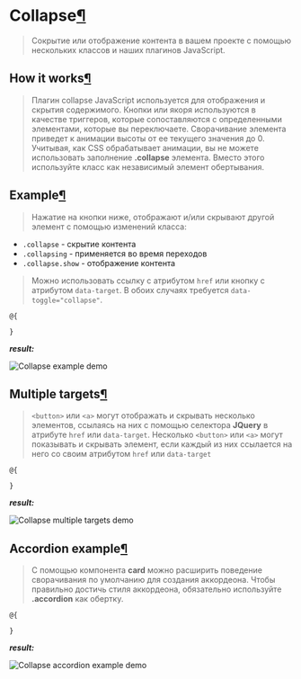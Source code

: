 # Collapse[¶](https://getbootstrap.com/docs/4.3/components/collapse/)

> Сокрытие или отображение контента в вашем проекте с помощью нескольких классов и наших плагинов JavaScript.

## How it works[¶](https://getbootstrap.com/docs/4.3/components/collapse/#how-it-works)

> Плагин collapse JavaScript используется для отображения и скрытия содержимого.
Кнопки или якоря используются в качестве триггеров, которые сопоставляются с определенными элементами, которые вы переключаете.
Сворачивание элемента приведет к анимации высоты от ее текущего значения до 0.
Учитывая, как CSS обрабатывает анимации, вы не можете использовать заполнение **.collapse** элемента.
Вместо этого используйте класс как независимый элемент обертывания.

## Example[¶](https://getbootstrap.com/docs/4.3/components/collapse/#example)

> Нажатие на кнопки ниже, отображают и/или скрывают другой элемент с помощью изменений класса:

- `.collapse` - скрытие контента
- `.collapsing` - применяется во время переходов
- `.collapse.show` - отображение контента


> Можно использовать ссылку с атрибутом `href` или кнопку с атрибутом `data-target`. В обоих случаях требуется `data-toggle="collapse"`.

```cshtml
@{

}
```

***result:***

![Collapse example demo](../demo/collapse-example-demo.jpg)

## Multiple targets[¶](https://getbootstrap.com/docs/4.3/components/collapse/#multiple-targets)

> `<button>` или `<a>` могут отображать и скрывать несколько элементов, ссылаясь на них с помощью селектора **JQuery** в атрибуте `href` или `data-target`.
Несколько `<button>` или `<a>` могут показывать и скрывать элемент, если каждый из них ссылается на него со своим атрибутом `href` или `data-target`

```cshtml
@{

}
```

***result:***

![Collapse multiple targets demo](../demo/collapse-multiple-targets-demo.jpg)

## Accordion example[¶](https://getbootstrap.com/docs/4.3/components/collapse/#accordion-example)

> С помощью компонента **card** можно расширить поведение сворачивания по умолчанию для создания аккордеона.
Чтобы правильно достичь стиля аккордеона, обязательно используйте **.accordion** как обертку.

```cshtml
@{

}
```

***result:***

![Collapse accordion example demo](../demo/collapse-accordion-example-demo.jpg)
